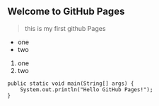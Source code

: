 ## Welcome to GitHub Pages

> this is my first github Pages

* one
* two


1. one
2. two

```
public static void main(String[] args) {
    System.out.println("Hello GitHub Pages!");
}
```
